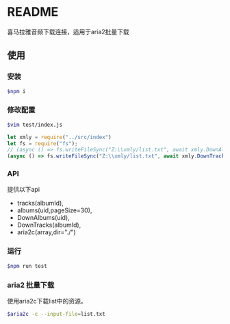 # README

喜马拉雅音频下载连接，适用于aria2批量下载

## 使用

### 安装

```sh
$npm i
```

### 修改配置

```sh
$vim test/index.js
```

```js
let xmly = require("../src/index")
let fs = require("fs");
// (async () => fs.writeFileSync("Z:\\xmly/list.txt", await xmly.DownAlbums(1000341)))();
(async () => fs.writeFileSync("Z:\\xmly/list.txt", await xmly.DownTracks(14129954)))();
```

### API

提供以下api

- tracks(albumId),
- albums(uid,pageSize=30),
- DownAlbums(uid),
- DownTracks(albumId),
- aria2c(array,dir="./")

### 运行

```sh
$npm run test
```

### aria2 批量下载

使用aria2c下载list中的资源。

```sh
$aria2c -c --input-file=list.txt
```